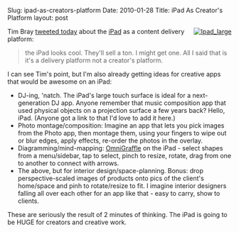 Slug: ipad-as-creators-platform
Date: 2010-01-28
Title: iPad As Creator's Platform
layout: post

<a style="float: right;" href="http://apple.com/ipad"><img class="asset  asset-image at-xid-6a010534988cd3970b0128772170a7970c" alt="Ipad_large" src="https://steveivy.typepad.com/.a/6a010534988cd3970b0128772170a7970c-120wi" style="margin: 0px 0px 5px 5px; border: none;" /></a>

Tim Bray [tweeted today](http://twitter.com/timbray/status/8333721726) about the [iPad](http://apple.com/ipad) as a content delivery platform:

>the iPad looks cool. They'll sell a ton. I might get one. All I said that is it's a delivery platform not a creator's platform.

I can see Tim's point, but I'm also already getting ideas for creative apps that would be awesome on an iPad:

* DJ-ing, 'natch. The iPad's large touch surface is ideal for a next-generation DJ app. Anyone remember that music composition app that used physical objects on a projection surface a few years back? Hello, iPad. (Anyone got a link to that I'd love to add it here.)
* Photo montage/composition: Imagine an app that lets you pick images from the Photo app, then montage them, using your fingers to wipe out or blur edges, apply effects, re-order the photos in the overlay.
* Diagramming/mind-mapping: [OmniGraffle](http://www.omnigroup.com/applications/omnigraffle) on the iPad - select shapes from a menu/sidebar, tap to select, pinch to resize, rotate, drag from one to another to connect with arrows.
* The above, but for interior design/space-planning. Bonus: drop perspective-scaled images of products onto pics of the client's home/space and pinh to rotate/resize to fit. I imagine interior designers falling all over each other for an app like that - easy to carry, show to clients.

These are seriously the result of 2 minutes of thinking. The iPad is going to be HUGE for creators and creative work.


